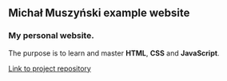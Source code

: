
## Michał Muszyński example website


### My personal website.

The purpose is to learn and master **HTML**, **CSS** and **JavaScript**.

[Link to project repository](www.github.com/icelandico/icelandico.github.io.git)



